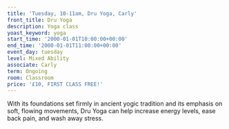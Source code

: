```yaml
---
title: 'Tuesday, 10-11am, Dru Yoga, Carly'
front_title: Dru Yoga
description: Yoga class
yoast_keyword: yoga
start_time: '2000-01-01T10:00:00+00:00'
end_time: '2000-01-01T11:00:00+00:00'
event_day: tuesday
level: Mixed Ability
associate: Carly
term: Ongoing
room: Classroom
price: '£10, FIRST CLASS FREE!'
---
```


With its foundations set firmly in ancient yogic tradition and its emphasis on soft, flowing movements, Dru Yoga can help increase energy levels, ease back pain, and wash away stress.
